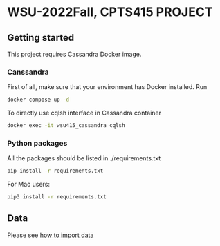 # WSU-2022Fall, CPTS415 PROJECT

## Getting started
This project requires Cassandra Docker image.

### Canssandra
First of all, make sure that your environment has Docker installed. 
Run
```sh
docker compose up -d
```

To directly use cqlsh interface in Cassandra container
```sh
docker exec -it wsu415_cassandra cqlsh
```

### Python packages
All the packages should be listed in ./requirements.txt
```sh
pip install -r requirements.txt
```

For Mac users:

```sh 
pip3 install -r requirements.txt
```
## Data
Please see [how to import data](https://github.com/nkarl/wsu.cpts415.project/tree/main/src/data)